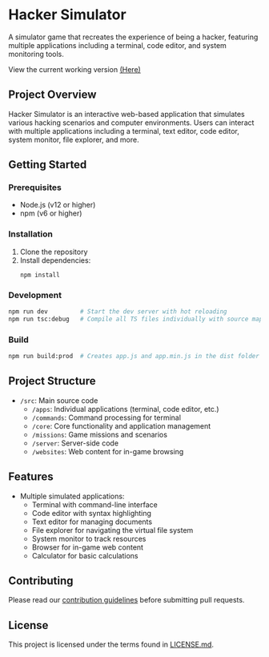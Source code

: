 # Hacker Simulator

A simulator game that recreates the experience of being a hacker, featuring multiple applications including a terminal, code editor, and system monitoring tools.

View the current working version [(Here)](https://werddomain.github.io/HackerSimulator/)

## Project Overview

Hacker Simulator is an interactive web-based application that simulates various hacking scenarios and computer environments. Users can interact with multiple applications including a terminal, text editor, code editor, system monitor, file explorer, and more.

## Getting Started

### Prerequisites

- Node.js (v12 or higher)
- npm (v6 or higher)

### Installation

1. Clone the repository
2. Install dependencies:
   ```
   npm install
   ```

### Development

```bash
npm run dev         # Start the dev server with hot reloading
npm run tsc:debug   # Compile all TS files individually with source maps
```

### Build

```bash
npm run build:prod  # Creates app.js and app.min.js in the dist folder
```

## Project Structure

- `/src`: Main source code
  - `/apps`: Individual applications (terminal, code editor, etc.)
  - `/commands`: Command processing for terminal
  - `/core`: Core functionality and application management
  - `/missions`: Game missions and scenarios
  - `/server`: Server-side code
  - `/websites`: Web content for in-game browsing

## Features

- Multiple simulated applications:
  - Terminal with command-line interface
  - Code editor with syntax highlighting
  - Text editor for managing documents
  - File explorer for navigating the virtual file system
  - System monitor to track resources
  - Browser for in-game web content
  - Calculator for basic calculations

## Contributing

Please read our [contribution guidelines](CONTRIBUTING.md) before submitting pull requests.

## License

This project is licensed under the terms found in [LICENSE.md](LICENSE.md).

